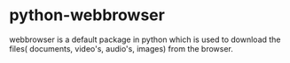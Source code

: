 # python-webbrowser

webbrowser is a default package in python which is used to download the files( documents, video's, audio's, images) from the browser.
